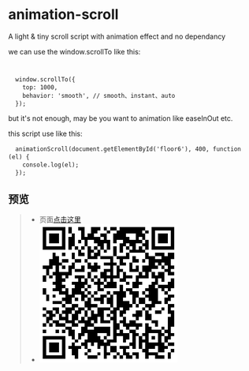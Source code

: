 # animation-scroll
A light &amp; tiny scroll script with animation effect and no dependancy

we can use the window.scrollTo like this:
#
```javasctript
  window.scrollTo({
    top: 1000,
    behavior: 'smooth', // smooth、instant、auto
  });
```
but it's not enough, may be you want to animation like easeInOut etc.

this script use like this:

```javasctript
  animationScroll(document.getElementById('floor6'), 400, function (el) {
    console.log(el);
  });
```
## 预览
> * 页面[点击这里](https://yangyuji.github.io/animation-scroll/demo.html)
> * ![扫描二维码](https://github.com/yangyuji/animation-scroll/blob/master/qrcode.png)